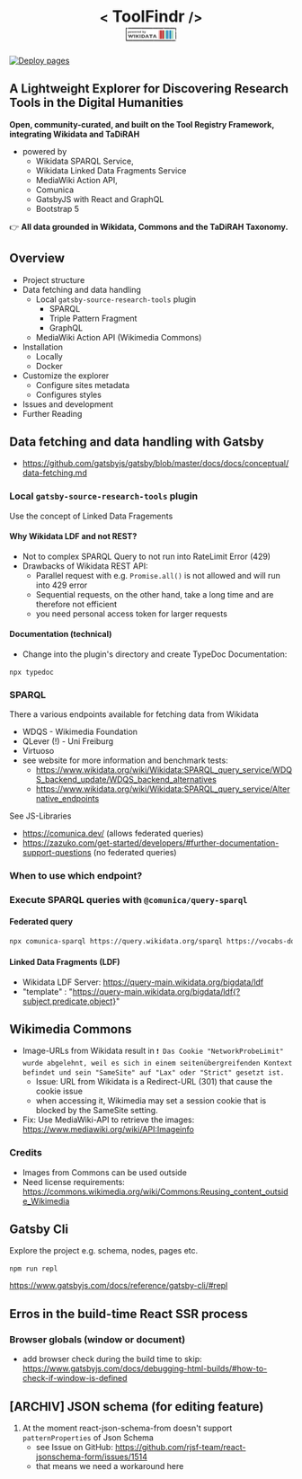 
<h1 align="center">
  <small><</small> <strong>ToolFindr</strong> <small>/></small><br>
  <div align="center"><img src="./docs/assets/Wikidata_stamp.png" width="90" alt="Logo of the ToolFindr Website" /> 
</div>
</h1>

[![Deploy pages](https://github.com/FuReSH/tool-storage-interface/actions/workflows/deploy.yml/badge.svg?branch=main)](https://github.com/FuReSH/tool-storage-interface/actions/workflows/deploy.yml)

## A Lightweight Explorer for Discovering Research Tools in the Digital Humanities

**Open, community-curated, and built on the Tool Registry Framework, integrating Wikidata and TaDiRAH**

- powered by 
    - Wikidata SPARQL Service, 
    - Wikidata Linked Data Fragments Service
    - MediaWiki Action API,
    - Comunica 
    - GatsbyJS with React and GraphQL
    - Bootstrap 5
<!-- - uses SSR and DFR strategies -->

<!-- Add Abstract here -->

👉 **All data grounded in Wikidata, Commons and the TaDiRAH Taxonomy.**

## Overview

- Project structure
- Data fetching and data handling
    - Local `gatsby-source-research-tools` plugin
        - SPARQL
        - Triple Pattern Fragment
        - GraphQL
    - MediaWiki Action API (Wikimedia Commons)
- Installation
    - Locally
    - Docker
- Customize the explorer
    - Configure sites metadata
    - Configures styles
- Issues and development
- Further Reading

## Data fetching and data handling with Gatsby

- https://github.com/gatsbyjs/gatsby/blob/master/docs/docs/conceptual/data-fetching.md

### Local `gatsby-source-research-tools` plugin

Use the concept of Linked Data Fragements

#### Why Wikidata LDF and not REST?

- Not to complex SPARQL Query to not run into RateLimit Error (429)
- Drawbacks of Wikidata REST API:
    - Parallel request with e.g. `Promise.all()` is not allowed and will run into 429 error
    - Sequential requests, on the other hand, take a long time and are therefore not efficient
    - you need personal access token for larger requests

#### Documentation (technical)

- Change into the plugin's directory and create TypeDoc Documentation:

`npx typedoc`

### SPARQL

There a various endpoints available for fetching data from Wikidata
- WDQS - Wikimedia Foundation
- QLever (!) - Uni Freiburg
- Virtuoso
- see website for more information and benchmark tests: 
    - https://www.wikidata.org/wiki/Wikidata:SPARQL_query_service/WDQS_backend_update/WDQS_backend_alternatives
    - https://www.wikidata.org/wiki/Wikidata:SPARQL_query_service/Alternative_endpoints

See JS-Libraries

- https://comunica.dev/ (allows federated queries)
- https://zazuko.com/get-started/developers/#further-documentation-support-questions (no federated queries)

### When to use which endpoint?

### Execute SPARQL queries with `@comunica/query-sparql`

#### Federated query

```bash
npx comunica-sparql https://query.wikidata.org/sparql https://vocabs-downloads.acdh.oeaw.ac.at/vocabs-main/Humanities/TaDiRAH/tadirah.ttl -f ./data/federated-sparql.rq --log-level debug
```

#### Linked Data Fragments (LDF)

- Wikidata LDF Server: https://query-main.wikidata.org/bigdata/ldf
- "template" : "https://query-main.wikidata.org/bigdata/ldf{?subject,predicate,object}"

## Wikimedia Commons

- Image-URLs from Wikidata result in `❗ Das Cookie "NetworkProbeLimit" wurde abgelehnt, weil es sich in einem seitenübergreifenden Kontext befindet und sein "SameSite" auf "Lax" oder "Strict" gesetzt ist.`
    - Issue: URL from Wikidata is a Redirect-URL (301) that cause the cookie issue
    - when accessing it, Wikimedia may set a session cookie that is blocked by the SameSite setting.
- Fix: Use MediaWiki-API to retrieve the images: https://www.mediawiki.org/wiki/API:Imageinfo

### Credits

- Images from Commons can be used outside 
- Need license requirements: https://commons.wikimedia.org/wiki/Commons:Reusing_content_outside_Wikimedia

## Gatsby Cli

Explore the project e.g. schema, nodes, pages etc.

`npm run repl`

https://www.gatsbyjs.com/docs/reference/gatsby-cli/#repl

## Erros in the build-time React SSR process

### Browser globals (window or document)

- add browser check during the build time to skip: https://www.gatsbyjs.com/docs/debugging-html-builds/#how-to-check-if-window-is-defined

## [ARCHIV] JSON schema (for editing feature)

1. At the moment react-json-schema-from doesn't support `patternProperties` of Json Schema
    - see Issue on GitHub: https://github.com/rjsf-team/react-jsonschema-form/issues/1514
    - that means we need a workaround here
